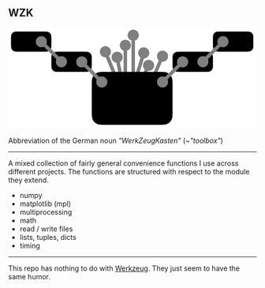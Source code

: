 **WZK**
---
![WerkZeugKasten Logo](./docs/WerkZeugKasten.png)

Abbreviation of the German noun *"WerkZeugKasten"* (~*"toolbox"*)

---
A mixed collection of fairly general convenience functions I use across different projects.
The functions are structured with respect to the module they extend. 

* numpy
* matplotlib (mpl)
* multiprocessing
* math
* read / write files
* lists, tuples, dicts
* timing

---
This repo has nothing to do with [Werkzeug](https://pypi.org/project/Werkzeug/). 
They just seem to have the same humor.
